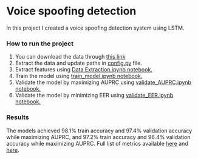 # Voice spoofing detection
<p>In this project I created a voice spoofing detection system using LSTM. <br> </p>

### How to run the project
<ol>
<li>You can download the data through <a href="https://mfd.sk/nX4LvUe9xl3k5XmbciY1nwUq"> this link</a> </li>
<li>Extract the data and update paths in <a href="https://github.com/Alkhaddour/Voice-spoofing-detection/blob/main/config.py"> config.py</a> file.</li>
<li>Extract features using <a href="https://github.com/Alkhaddour/Voice-spoofing-detection/blob/main/config.py"> Data Extraction.ipynb notebook.</a> </li>
<li>Train the model using  <a href="https://github.com/Alkhaddour/Voice-spoofing-detection/blob/main/config.py"> train_model.ipynb notebook.</a> </li>
<li>Validate the model by maximizing AUPRC using <a href="https://github.com/Alkhaddour/Voice-spoofing-detection/blob/main/validate_AUPRC.ipynb"> validate_AUPRC.ipynb notebook.</a> </li>
  <li>Validate the model by minimizing EER using <a href="https://github.com/Alkhaddour/Voice-spoofing-detection/blob/main/validate_EER.ipynb"> validate_EER.ipynb notebook.</a> </li>
</ol>

### Results
<p>
  The models achieved 98.1% train accuracy and 97.4% validation accuracy while maximizing AUPRC, and  97.2% train accuracy and 96.4% validation accuracy while maximizing AUPRC. Full list of metrics available <a href="https://github.com/Alkhaddour/Voice-spoofing-detection/blob/main/output/metrics.csv"> here</a> and <a href="https://github.com/Alkhaddour/Voice-spoofing-detection/blob/main/output/metrics_EER.csv"> here</a>.
</p>
